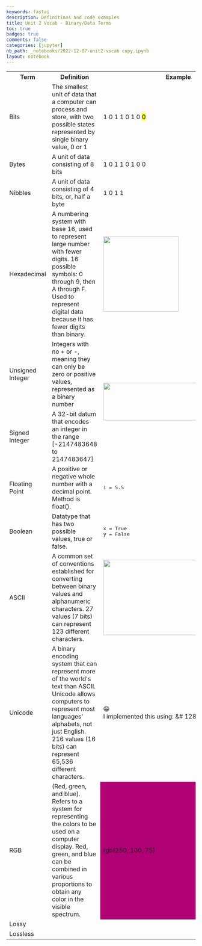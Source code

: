 ```yaml
---
keywords: fastai
description: Definitions and code examples
title: Unit 2 Vocab - Binary/Data Terms
toc: true 
badges: true
comments: false
categories: [jupyter]
nb_path: _notebooks/2022-12-07-unit2-vocab copy.ipynb
layout: notebook
---
```


<!--
#################################################
### THIS FILE WAS AUTOGENERATED! DO NOT EDIT! ###
#################################################
# file to edit: _notebooks/2022-12-07-unit2-vocab copy.ipynb
-->

<div class="container" id="notebook-container">
        
<div class="cell border-box-sizing text_cell rendered"><div class="inner_cell">
<div class="text_cell_render border-box-sizing rendered_html">
<html>
<head>
<meta charset="UTF-8">
<table>
    <tr>
        <th>Term</th>
        <th>Definition</th>
        <th>Example</th>
    </tr>
    <tr>
        <td>Bits</td>
        <td>The smallest unit of data that a computer can process and store, with two possible states represented by single binary value, 0 or 1 </td>
        <td> 1 0 1 1 0 1 0 <mark>0</mark></td>
    </tr>
    <tr>
        <td>Bytes</td>
        <td>A unit of data consisting of 8 bits</td>
        <td> 1 0 1 1 0 1 0 0</td>
    </tr>
    <tr>
        <td>Nibbles</td>
        <td>A unit of data consisting of 4 bits, or, half a byte</td>
        <td>1 0 1 1</td>
    </tr>
    <tr>
        <td>Hexadecimal</td>
        <td>A numbering system with base 16, used to represent large number with fewer digits. 16 possible symbols: 0 through 9, then A through F. Used to represent digital data because it has fewer digits than binary. </td>
        <td><img src="https://upload.wikimedia.org/wikipedia/commons/thumb/e/eb/Hexadecimal_multiplication_table.svg/2000px-Hexadecimal_multiplication_table.svg.png" width="200" height="200"></td>
    </tr>
    <tr>
        <td>Unsigned Integer</td>
        <td> Integers with no + or -, meaning they can only be zero or positive values, represented as a binary number</td>
        <td rowspan="2"><img src="https://i.stack.imgur.com/0SQVh.png" width="400" height="100"></td>
    </tr>
    <tr>
        <td>Signed Integer</td>
        <td>A 32-bit datum that encodes an integer in the range [-2147483648 to 2147483647]</td>
    </tr>
    <tr>
        <td>Floating Point</td>
        <td>A positive or negative whole number with a decimal point. Method is float(). </td>
        <td><pre>i = 5.5</pre></td>
    </tr>
    <tr>
        <td>Boolean</td>
        <td>Datatype that has two possible values, true or false.</td>
        <td><pre>x = True<br>y = False</pre></td>
    </tr>
    <tr>
        <td>ASCII</td>
        <td>A common set of conventions established for converting between binary values and alphanumeric characters. 27 values (7 bits) can represent 123 different characters. </td>
        <td><img src="https://upload.wikimedia.org/wikipedia/commons/c/cf/USASCII_code_chart.png" width="400" height="200"></td>
    </tr>
    <tr>
        <td>Unicode</td>
        <td> A binary encoding system that can represent more of the world's text than ASCII. Unicode allows computers to represent most languages' alphabets, not just English. 216 values (16 bits) can represent 65,536 different characters. </td>
        <td>&#128513;<br>I implemented this using: &# 128513 ;</td>
    </tr>
    <tr>
        <td>RGB</td>
        <td> (Red, green, and blue). Refers to a system for representing the colors to be used on a computer display. Red, green, and blue can be combined in various proportions to obtain any color in the visible spectrum. </td>
        <td bgcolor="rgb(250, 100, 75)"> rgb(250, 100, 75) </td>
    </tr>
    <tr>
        <td>Lossy</td>
        <td></td>
        <td></td>
    </tr>
    <tr>
        <td>Lossless</td>
        <td></td>
        <td></td>
    </tr>
</table>

</html>
</div>
</div>
</div>
</div>
 

